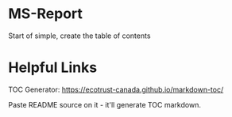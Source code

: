# MS-Report
Start of simple, create the table of contents

# Helpful Links

TOC Generator: https://ecotrust-canada.github.io/markdown-toc/

Paste README source on it - it'll generate TOC markdown.
